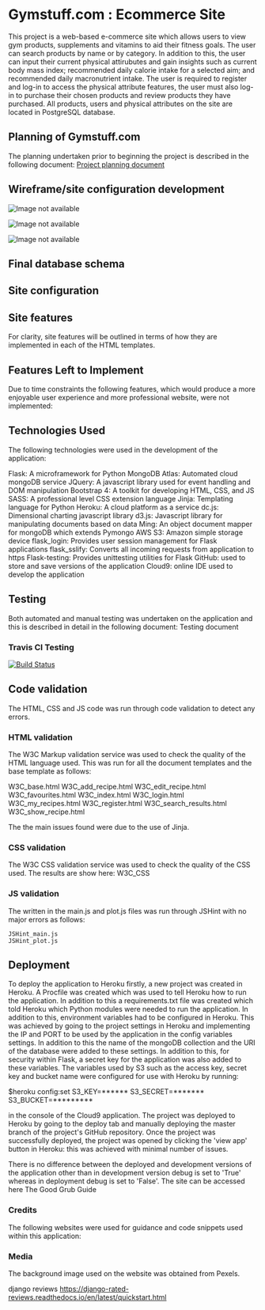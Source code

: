 # Gymstuff.com : Ecommerce Site

This project is a web-based e-commerce site which allows users to view gym products, supplements and vitamins to aid their fitness goals. The user can search products by name or by category. In addition to this, the user can input their current physical attirubutes and gain insights such as current body mass index; recommended daily calorie intake for a selected aim; and recommended daily macronutrient intake.
The user is required to register and log-in to access the physical attribute features, the user must also log-in to purchase their chosen products and review products they have purchased. All products, users and physical attributes on the site are located in PostgreSQL database.

## Planning of Gymstuff.com
The planning undertaken prior to beginning the project is described in the following document: [Project planning document](https://github.com/chrismurray1980/GymStuff/blob/master/PLANNING.md)

## Wireframe/site configuration development

![Image not available](gymstuff_home_wireframe.JPG)

![Image not available](home1.JPG)

![Image not available](home2.JPG)

## Final database schema

## Site configuration

## Site features

For clarity, site features will be outlined in terms of how they are implemented in each of the HTML templates.

## Features Left to Implement

Due to time constraints the following features, which would produce a more enjoyable user experience and more professional website, were not implemented:

## Technologies Used

The following technologies were used in the development of the application:

Flask: A microframework for Python
MongoDB Atlas: Automated cloud mongoDB service
JQuery: A javascript library used for event handling and DOM manipulation
Bootstrap 4: A toolkit for developing HTML, CSS, and JS
SASS: A professional level CSS extension language
Jinja: Templating language for Python
Heroku: A cloud platform as a service
dc.js: Dimensional charting javascript library
d3.js: Javascript library for manipulating documents based on data
Ming: An object document mapper for mongoDB which extends Pymongo
AWS S3: Amazon simple storage device
flask_login: Provides user session management for Flask applications
flask_sslify: Converts all incoming requests from application to https
Flask-testing: Provides unittesting utilities for Flask
GitHub: used to store and save versions of the application
Cloud9: online IDE used to develop the application

## Testing

Both automated and manual testing was undertaken on the application and this is described in detail in the following document: Testing document

### Travis CI Testing

[![Build Status](https://travis-ci.org/chrismurray1980/GymStuff.svg?branch=master)](https://travis-ci.org/chrismurray1980/GymStuff)

## Code validation

The HTML, CSS and JS code was run through code validation to detect any errors.

### HTML validation

The W3C Markup validation service was used to check the quality of the HTML language used. This was run for all the document templates and the base template as follows:

W3C_base.html
W3C_add_recipe.html
W3C_edit_recipe.html
W3C_favourites.html
W3C_index.html
W3C_login.html
W3C_my_recipes.html
W3C_register.html
W3C_search_results.html
W3C_show_recipe.html

The the main issues found were due to the use of Jinja.

### CSS validation

The W3C CSS validation service was used to check the quality of the CSS used. The results are show here: W3C_CSS

### JS validation

The written in the main.js and plot.js files was run through JSHint with no major errors as follows:

    JSHint_main.js
    JSHint_plot.js

## Deployment

To deploy the application to Heroku firstly, a new project was created in Heroku. A Procfile was created which was used to tell Heroku how to run the application. In addition to this a requirements.txt file was created which told Heroku which Python modules were needed to run the application. In addition to this, environment variables had to be configured in Heroku. This was achieved by going to the project settings in Heroku and implementing the IP and PORT to be used by the application in the config variables settings. In addition to this the name of the mongoDB collection and the URI of the database were added to these settings. In addition to this, for security within Flask, a secret key for the application was also added to these variables. The variables used by S3 such as the access key, secret key and bucket name were configured for use with Heroku by running:

$heroku config:set S3_KEY=****** S3_SECRET=******* S3_BUCKET=*********

in the console of the Cloud9 application. The project was deployed to Heroku by going to the deploy tab and manually deploying the master branch of the project's GitHub repository. Once the project was successfully deployed, the project was opened by clicking the 'view app' button in Heroku: this was achieved with minimal number of issues.

There is no difference between the deployed and development versions of the application other than in development version debug is set to 'True' whereas in deployment debug is set to 'False'. The site can be accessed here The Good Grub Guide

### Credits

The following websites were used for guidance and code snippets used within this application:


### Media

The background image used on the website was obtained from Pexels.

django reviews  https://django-rated-reviews.readthedocs.io/en/latest/quickstart.html


